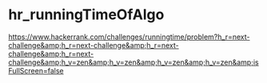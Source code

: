 # hr_runningTimeOfAlgo
https://www.hackerrank.com/challenges/runningtime/problem?h_r=next-challenge&amp;h_r=next-challenge&amp;h_r=next-challenge&amp;h_r=next-challenge&amp;h_v=zen&amp;h_v=zen&amp;h_v=zen&amp;h_v=zen&amp;isFullScreen=false

